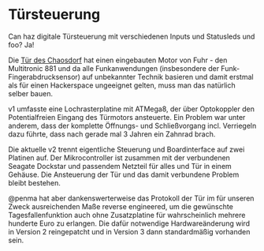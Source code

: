 # Türsteuerung
Can haz digitale Türsteuerung mit verschiedenen Inputs und Statusleds und
foo? Ja!

Die [Tür des Chaosdorf](https://wiki.chaosdorf.de/Chaosdoor) hat einen 
eingebauten Motor von Fuhr - den Multitronic 881 und da alle Funkanwendungen
(insbesondere der Funk-Fingerabdrucksensor) auf unbekannter Technik basieren
und damit erstmal als für einen Hackerspace ungeeignet gelten, muss man das
natürlich selber bauen.

v1 umfasste eine Lochrasterplatine mit ATMega8, der über Optokoppler den
Potentialfreien Eingang des Türmotors ansteuerte. Ein Problem war unter
anderem, dass der komplette Öffnungs- und Schließvorgang incl. Verriegeln
dazu führte, dass nach gerade mal 3 Jahren ein Zahnrad brach.

Die aktuelle v2 trennt eigentliche Steuerung und Boardinterface auf zwei
Platinen auf. Der Mikrocontroller ist zusammen mit der verbundenen Seagate
Dockstar und passendem Netzteil für alles und Tür in einem Gehäuse. Die
Ansteuerung der Tür und das damit verbundene Problem bleibt bestehen.

@penma hat aber dankenswerterweise das Protokoll der Tür im für unseren
Zweck ausreichenden Maße reverse engineered, um die gewünschte
Tagesfallenfunktion auch ohne Zusatzplatine für wahrscheinlich mehrere
hunderte Euro zu erlangen. Die dafür notwendige Hardwareänderung wird in
Version 2 reingepatcht und in Version 3 dann standardmäßig vorhanden sein.

<!-- TODO: Noch die Bilder vom Layout reinpacken
## Schaltplan

### Sensor
![Schaltplan des Sensors am Gaszähler](img/schaltplan_sensor.png)

### Konverter
![Schaltplan des Konverters](img/schaltplan_s0-converter.png)

### Beides
![Komplettschaltplan](img/schaltplan.png)

## Layout

### Sensor
![Layout des Sensors am Gaszähler](img/layout_sensor.png)

### Konverter
![Layout des Konverters](img/layout_s0-converter.png)

### Beides
![Komplettlayout](img/layout.png)
-->
